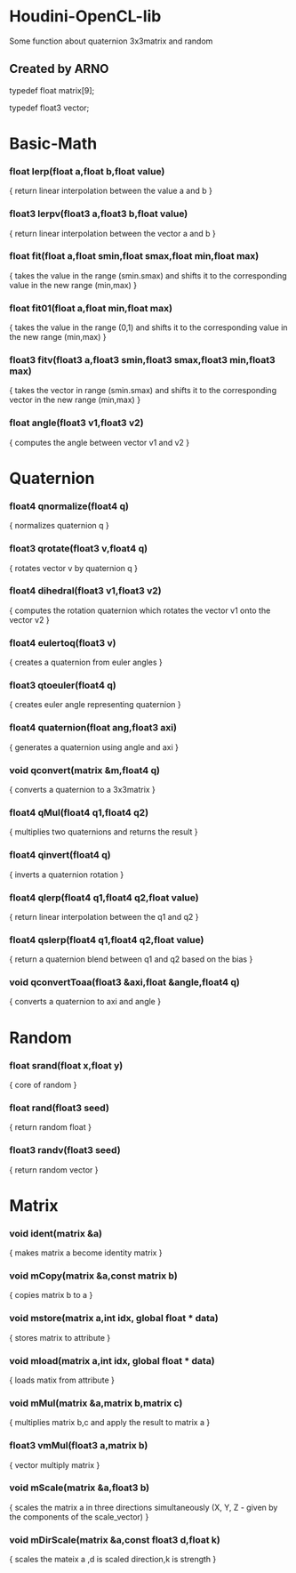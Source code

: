 # Houdini-OpenCL-lib
Some function about quaternion 3x3matrix  and random

## Created by ARNO

typedef float matrix[9];

typedef float3 vector;


# Basic-Math

### float lerp(float a,float b,float value)

{
    return linear interpolation between the value a and b
}



### float3 lerpv(float3 a,float3 b,float value)

{
    return linear interpolation between the vector a and b
}




### float fit(float a,float smin,float smax,float min,float max)

{
    takes the value in the range (smin.smax) and shifts it to the corresponding value in the new range (min,max)
}



### float fit01(float a,float min,float max)

{
    takes the value in the range (0,1) and shifts it to the corresponding value in the new range (min,max)
}



### float3 fitv(float3 a,float3 smin,float3 smax,float3 min,float3 max)

{
    takes the vector in range (smin.smax) and shifts it to the corresponding vector in the new range (min,max)
}



### float angle(float3 v1,float3 v2)

{
    computes the angle between vector v1 and v2
}




# Quaternion

### float4 qnormalize(float4 q)

{
    normalizes quaternion q
}



### float3 qrotate(float3 v,float4 q)

{
    rotates vector v by quaternion q
}



### float4 dihedral(float3 v1,float3 v2)

{
    computes the rotation quaternion which rotates the vector v1 onto the vector v2
}



### float4 eulertoq(float3 v)

{
    creates a quaternion from euler angles
}



### float3 qtoeuler(float4 q)

{
    creates euler angle representing quaternion
}



### float4 quaternion(float ang,float3 axi)

{
    generates a quaternion using angle and axi
}



### void qconvert(matrix &m,float4 q)

{
    converts a quaternion to a 3x3matrix
}



### float4 qMul(float4 q1,float4 q2)

{
    multiplies two quaternions and returns the result
}




### float4 qinvert(float4 q)

{
    inverts a quaternion rotation
}

### float4 qlerp(float4 q1,float4 q2,float value)

{
    return linear interpolation between the q1 and q2
}



### float4 qslerp(float4 q1,float4 q2,float value)

{
    return a quaternion blend between q1 and q2 based on the bias
}


### void qconvertToaa(float3 &axi,float &angle,float4 q)

{
    converts a quaternion to axi and angle
}




# Random

### float srand(float x,float y)

{
    core of random
}



### float rand(float3 seed)

{
    return random float
}



### float3  randv(float3 seed)

{
    return random vector
}




# Matrix

### void ident(matrix &a)

{
    makes matrix a become identity matrix
}



### void mCopy(matrix &a,const matrix b)

{
    copies matrix b to a
}



### void mstore(matrix a,int idx, global float * data)

{
    stores matrix to attribute
}



### void mload(matrix a,int idx, global float * data)

{
    loads matix from attribute
}



### void mMul(matrix &a,matrix b,matrix c)

{
    multiplies matrix b,c and apply the result to matrix a
}



### float3 vmMul(float3 a,matrix b)

{
    vector multiply matrix
}



### void mScale(matrix &a,float3 b)

{
    scales the matrix a in three directions simultaneously (X, Y, Z - given by the components of the scale_vector)
}



### void mDirScale(matrix &a,const float3 d,float k)

{
    scales the mateix a ,d is scaled direction,k is strength
}

 
